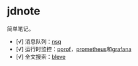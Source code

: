 # jdnote

简单笔记。

- [√] 消息队列：[nsq](https://github.com/nsqio/nsq)
- [√] 运行时监控：[pprof](https://golang.org/pkg/net/http/pprof/)，[prometheus](https://github.com/prometheus/prometheus)和[grafana](https://grafana.com/grafana)
- [√] 全文搜索：[bleve](https://github.com/blevesearch/bleve)

